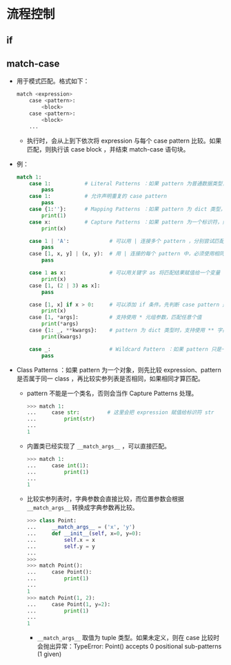 # 流程控制

## if

## match-case

- 用于模式匹配。格式如下：
  ```py
  match <expression>
      case <pattern>:
          <block>
      case <pattern>:
          <block>
      ...
  ```
  - 执行时，会从上到下依次将 expression 与每个 case pattern 比较。如果匹配，则执行该 case block ，并结束 match-case 语句块。

- 例：
  ```py
  match 1:
      case 1:           # Literal Patterns ：如果 pattern 为普通数据类型，则当 expression == pattern 时，视作匹配
          pass
      case 1:           # 允许声明重复的 case pattern
          pass
      case {1:''}:      # Mapping Patterns ：如果 pattern 为 dict 类型，则当 pattern 包含于 expression 时，视作匹配
          print(1)
      case x:           # Capture Patterns ：如果 pattern 为一个标识符，则视作变量，会匹配一个任意值，并赋值（称为 bind ）。该变量在 match-case 语句块之后依然存在
          print(x)

      case 1 | 'A':             # 可以用 | 连接多个 pattern ，分别尝试匹配
          pass
      case [1, x, y] | (x, y):  # 用 | 连接的每个 pattern 中，必须使用相同数量、名称的变量，否则抛出异常：SyntaxError: alternative patterns bind different names
          pass

      case 1 as x:              # 可以用关键字 as 将匹配结果赋值给一个变量
          print(x)
      case [1, (2 | 3) as x]:
          pass

      case [1, x] if x > 0:     # 可以添加 if 条件。先判断 case pattern 是否匹配，如果匹配则绑定变量，再判断 if 条件是否成立，如果成立才执行 case block
          print(x)
      case [1, *args]:          # 支持使用 * 元组参数，匹配任意个值
          print(*args)
      case {1: _, **kwargs}:    # pattern 为 dict 类型时，支持使用 ** 字典参数
          print(kwargs)

      case _:                   # Wildcard Pattern ：如果 pattern 只是一个 _ ，则可以匹配任意值，但不会绑定赋值给 _ 。如果 pattern 不止包含 _ ，则当作 Capture Patterns 处理
          pass
  ```

- Class Patterns ：如果 pattern 为一个对象，则先比较 expression、pattern 是否属于同一 class ，再比较实参列表是否相同，如果相同才算匹配。
  - pattern 不能是一个类名，否则会当作 Capture Patterns 处理。
    ```py
    >>> match 1:
    ...     case str:         # 这里会把 expression 赋值给标识符 str
    ...         print(str)
    ...
    1
    ```
  - 内置类已经实现了 `__match_args__` ，可以直接匹配。
    ```py
    >>> match 1:
    ...     case int(1):
    ...         print(1)
    ...
    1
    ```
  - 比较实参列表时，字典参数会直接比较，而位置参数会根据 `__match_args__` 转换成字典参数再比较。
    ```py
    >>> class Point:
    ...     __match_args__ = ('x', 'y')
    ...     def __init__(self, x=0, y=0):
    ...         self.x = x
    ...         self.y = y
    ...
    >>>
    >>> match Point():
    ...     case Point():
    ...         print(1)
    ...
    1
    >>> match Point(1, 2):
    ...     case Point(1, y=2):
    ...         print(1)
    ...
    1
    ```
    - `__match_args__` 取值为 tuple 类型。如果未定义，则在 case 比较时会抛出异常：TypeError: Point() accepts 0 positional sub-patterns (1 given)
